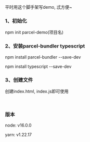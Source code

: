 平时用这个脚手架写demo, 忒方便~

### 1、初始化
npm init parcel-demo(项目名)


### 2、安装parcel-bundler typescript
npm install parcel-bundler --save-dev

npm install typescript --save-dev


### 3、创建文件
创建index.html, index.js即可使用


<br/>

### 版本
node: v16.0.0

yarn: v1.22.17


